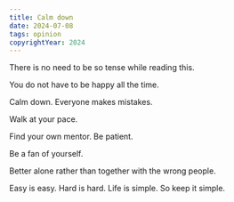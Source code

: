 ```yaml
---
title: Calm down
date: 2024-07-08
tags: opinion
copyrightYear: 2024
---
```


There is no need to be so tense while reading this.

You do not have to be happy all the time.

Calm down. Everyone makes mistakes.

Walk at your pace.

Find your own mentor. Be patient.

Be a fan of yourself.

Better alone rather than together with the wrong people.

Easy is easy. Hard is hard. Life is simple. So keep it simple.
